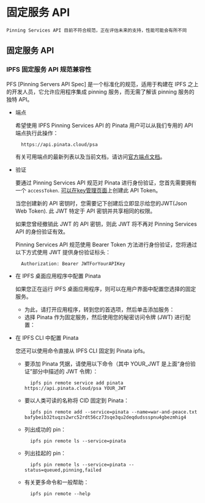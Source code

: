 # 固定服务 API

	Pinning Services API 目前不符合规范，正在评估未来的支持，性能可能会有所不同 
## 固定服务 API
### IPFS 固定服务 API 规范兼容性
PFS [Pinning Servers API Spec] 是一个标准化的规范，适用于构建在 IPFS 之上的开发人员，它允许应用程序集成 pinning 服务，而无需了解该 pinning 服务的独特 API。

- 端点

	希望使用 IPFS Pinning Services API 的 Pinata 用户可以从我们专用的 API 端点执行此操作：

		https://api.pinata.cloud/psa
	有关可用端点的最新列表以及当前文档，请访问[官方端点文档](https://ipfs.github.io/pinning-services-api-spec/#tag/pins)。
- 验证

	要通过 Pinning Services API 规范对 Pinata 进行身份验证，您首先需要拥有一个 `accessToken`. [可以在key管理页面](https://pinata.cloud/keys)上创建此 API Token。
	
	当您创建新的 API 密钥时，您需要记下创建后立即显示给您的JWT(Json Web Token). 此 JWT 特定于 API 密钥并共享相同的权限。

	如果您曾经撤销此 JWT 的 API 密钥，则此 JWT 将不再对 Pinning Services API 的身份验证有效。

	Pinning Services API 规范使用 Bearer Token 方法进行身份验证，您将通过以下方式使用 JWT 提供身份验证标头：

		Authorization: Bearer JWTForYourAPIKey
- 在 IPFS 桌面应用程序中配置 Pinata

	如果您正在运行 IPFS 桌面应用程序，则可以在用户界面中配置您选择的固定服务。
	
	- 为此，请打开应用程序，转到您的首选项，然后单击添加服务：
	- 选择 Pinata 作为固定服务，然后使用您的秘密访问令牌 (JWT) 进行配置：
- 在 IPFS CLI 中配置 Pinata

	您还可以使用命令直接从 IPFS CLI 固定到 Pinata ipfs。

	- 要添加 Pinata 凭据，请使用以下命令（其中 YOUR_JWT 是上面“身份验证”部分中描述的 JWT 令牌）：

			ipfs pin remote service add pinata https://api.pinata.cloud/psa YOUR_JWT
	- 要以人类可读的名称将 CID 固定到 Pinata：

			ipfs pin remote add --service=pinata --name=war-and-peace.txt bafybeib32tuqzs2wrc52rdt56cz73sqe3qu2deqdudssspnu4gbezmhig4
	- 列出成功的 pin：

			ipfs pin remote ls --service=pinata
	- 列出挂起的 pin：

			ipfs pin remote ls --service=pinata --status=queued,pinning,failed
	- 有关更多命令和一般帮助：

			ipfs pin remote --help
